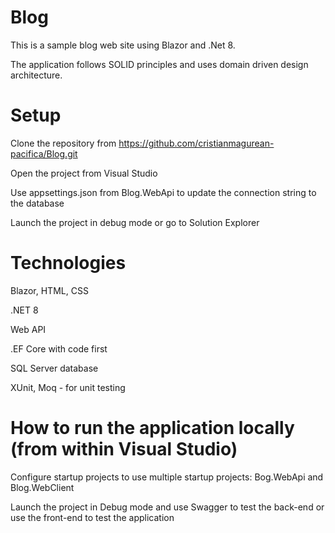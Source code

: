 # Blog

This is a sample blog web site using Blazor and .Net 8. 

The application follows SOLID principles and uses domain driven design architecture.

# Setup

Clone the repository from https://github.com/cristianmagurean-pacifica/Blog.git

Open the project from Visual Studio

Use appsettings.json from Blog.WebApi to update the connection string to the database

Launch the project in debug mode or go to Solution Explorer

# Technologies

Blazor, HTML, CSS

.NET 8

Web API

.EF Core with code first

SQL Server database

XUnit, Moq - for unit testing

# How to run the application locally (from within Visual Studio)

Configure startup projects to use multiple startup projects:  Bog.WebApi and Blog.WebClient

Launch the project in Debug mode and use Swagger to test the back-end or use the front-end to test the application